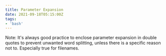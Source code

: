 ```yaml
---
title: Parameter Expansion
date: 2021-09-18T05:15:00Z
tags:
- 'bash'
---
```


Note: It's always good practice to enclose parameter expansion in double
quotes to prevent unwanted word splitting, unless there is a specific
reason not to. Especially true for filenames.
